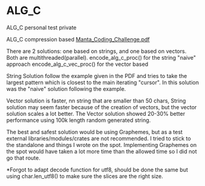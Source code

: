 # ALG_C
ALG_C personal test private

ALG_C compression based [Manta_Coding_Challenge.pdf](https://github.com/Apokalip/ALG_C/files/8775547/Manta_Coding_Challenge.pdf)

There are 2 solutions: one based on strings, and one based on vectors. Both are multithreaded(parallel).
encode_alg_c_proc() for the string "naive" approach
encode_alg_c_vec_proc() for the vector based

String Solution follow the example given in the PDF and tries to take the largest pattern which is closest to the main iterating "cursor". 
In this solution was the "naive" solution following the example.

Vector solution is faster, nn string that are smaller than 50 chars, String solution may seem faster because of the creation of vectors, but the vector solution scales a lot better. The Vector solution showed 20-30% better performance using 100k length random generated string.
  
The best and safest solution would be using Graphemes, but as a test external libraries/modules/crates are not recommended. 
I tried to stick to the standalone and things I wrote on the spot.
Implementing Graphemes on the spot would have taken a lot more time than the allowed time so I did not go that route.

*Forgot to adapt decode function for utf8, should be done the same but using char.len_utf8() to make sure the slices are the right size.
